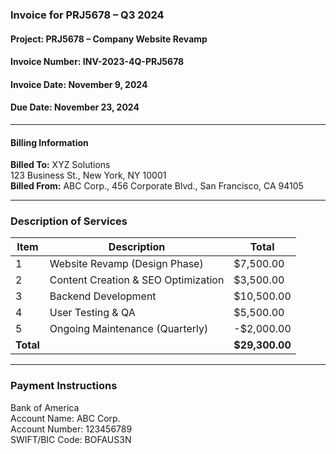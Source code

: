 ### **Invoice for PRJ5678 – Q3 2024**

#### **Project:** PRJ5678 – Company Website Revamp  
#### **Invoice Number:** INV-2023-4Q-PRJ5678  
#### **Invoice Date:** November 9, 2024  
#### **Due Date:** November 23, 2024

---

#### **Billing Information**  
**Billed To:** XYZ Solutions  
123 Business St., New York, NY 10001  
**Billed From:** ABC Corp., 456 Corporate Blvd., San Francisco, CA 94105

---

### **Description of Services**  

| **Item** | **Description**                           | **Total**    |
|----------|-------------------------------------------|--------------|
| 1        | Website Revamp (Design Phase)             | $7,500.00    |
| 2        | Content Creation & SEO Optimization       | $3,500.00    |
| 3        | Backend Development                      | $10,500.00   |
| 4        | User Testing & QA                         | $5,500.00    |
| 5        | Ongoing Maintenance (Quarterly)          | -$2,000.00    |
| **Total**|                                           | **$29,300.00** |

---

### **Payment Instructions**
Bank of America  
Account Name: ABC Corp.  
Account Number: 123456789  
SWIFT/BIC Code: BOFAUS3N